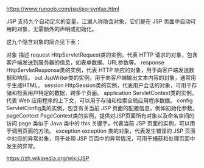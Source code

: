 https://www.runoob.com/jsp/jsp-syntax.html

JSP 支持九个自动定义的变量，江湖人称隐含对象，它们是在 JSP 页面中自动可用的对象，无需额外的声明或初始化。

这九个隐含对象的简介见下表：

对象	描述
request	HttpServletRequest类的实例，代表 HTTP 请求的对象，包含客户端发送到服务器的信息，如表单数据、URL参数等。
response	HttpServletResponse类的实例，代表 HTTP 响应的对象，用于向客户端发送数据和响应。
out	JspWriter类的实例，用于向客户端输出文本内容的对象，通常用于生成HTML。
session	HttpSession类的实例，代表用户会话的对象，可用于存储和检索用户特定的数据，跨多个页面。
application	ServletContext类的实例，代表 Web 应用程序的上下文，可以用于存储和检索全局应用程序数据。
config	ServletConfig类的实例，包含有关当前 JSP 页面的配置信息，例如初始化参数。
pageContext	PageContext类的实例，提供对JSP页面所有对象以及命名空间的访问
page	类似于 Java 类中的 this 关键字，代表当前 JSP 页面的实例，可以用于调用页面的方法。
exception	exception 类的对象，代表发生错误的 JSP 页面中对应的异常对象，用于处理 JSP 页面中的异常情况，可用于捕获和处理页面中发生的异常。


https://zh.wikipedia.org/wiki/JSP

